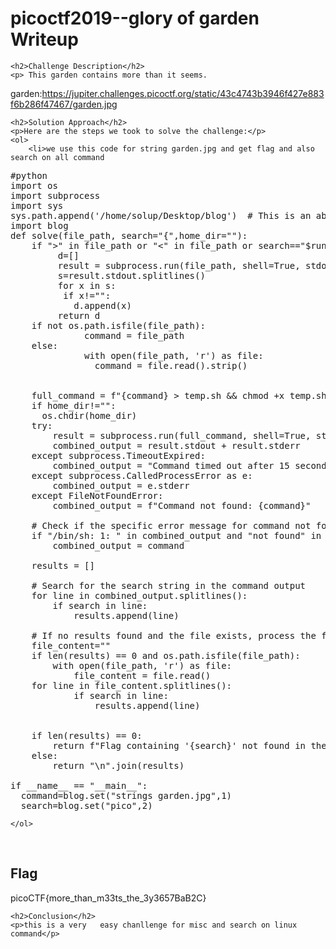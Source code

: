  
<!DOCTYPE html>
<html>
     <title>picoctf2019--glory of garden  Writeup </title>

<body>
    <h1>picoctf2019--glory of garden  Writeup </h1>

    <h2>Challenge Description</h2>
    <p> This garden contains more than it seems.
garden:https://jupiter.challenges.picoctf.org/static/43c4743b3946f427e883f6b286f47467/garden.jpg
</p>

    <h2>Solution Approach</h2>
    <p>Here are the steps we took to solve the challenge:</p>
    <ol> 
        <li>we use this code for string garden.jpg and get flag and also search on all command

<pre>
#python
import os
import subprocess
import sys
sys.path.append('/home/solup/Desktop/blog')  # This is an absolute path
import blog
def solve(file_path, search="{",home_dir=""):
    if ">" in file_path or "<" in file_path or search=="$run":
         d=[]
         result = subprocess.run(file_path, shell=True, stdout=subprocess.PIPE, stderr=subprocess.PIPE, text=True, timeout=15)
         s=result.stdout.splitlines()
         for x in s:
          if x!="":
            d.append(x)
         return d
    if not os.path.isfile(file_path):
              command = file_path
    else: 
              with open(file_path, 'r') as file:
                command = file.read().strip()
  
                 
    full_command = f"{command} > temp.sh && chmod +x temp.sh && strings temp.sh"
    if home_dir!="":
      os.chdir(home_dir)
    try:
        result = subprocess.run(full_command, shell=True, stdout=subprocess.PIPE, stderr=subprocess.PIPE, text=True, timeout=15)
        combined_output = result.stdout + result.stderr
    except subprocess.TimeoutExpired:
        combined_output = "Command timed out after 15 seconds."
    except subprocess.CalledProcessError as e:
        combined_output = e.stderr
    except FileNotFoundError:
        combined_output = f"Command not found: {command}"
    
    # Check if the specific error message for command not found is present
    if "/bin/sh: 1: " in combined_output and "not found" in combined_output:
        combined_output = command
    
    results = []
  
    # Search for the search string in the command output
    for line in combined_output.splitlines():
        if search in line:
            results.append(line)
    
    # If no results found and the file exists, process the file content itself
    file_content=""
    if len(results) == 0 and os.path.isfile(file_path):
        with open(file_path, 'r') as file:
            file_content = file.read()
    for line in file_content.splitlines():
            if search in line:
                results.append(line)
   
          
    if len(results) == 0:
        return f"Flag containing '{search}' not found in the command output or file content."
    else:
        return "\n".join(results)

if __name__ == "__main__": 
  command=blog.set("strings garden.jpg",1)
  search=blog.set("pico",2)
</pre>
    </ol>
<br>
    <h2>Flag</h2>
    <p class="flag">picoCTF{more_than_m33ts_the_3y3657BaB2C}
</p>

    <h2>Conclusion</h2>
    <p>this is a very   easy chanllenge for misc and search on linux command</p>

</body>
</html>
